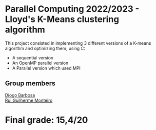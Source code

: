 # Parallel Computing 2022/2023 - Lloyd's K-Means clustering algorithm
This project consisted in implementing 3 different versions of a K-means algorithm and optimizing them, using C: 
- A sequential version 
- An OpenMP parallel version
- A Parallel version which used MPI


## Group members  

[Diogo Barbosa](https://www.github.com/DBarbosa15987)  
[Rui Guilherme Monteiro](https://www.github.com/rushmetra)

# Final grade: 15,4/20

